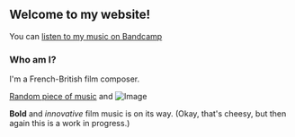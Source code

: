 ## Welcome to my website!

You can [listen to my music on Bandcamp](https://peregrinewade.bandcamp.com/) 

### Who am I?

I'm a French-British film composer.

[Random piece of music](peregrine-film-music.github.io\vacuumtap_and_piano.wav) and ![Image](gh-pages\more_spectral_editing.PNG)


**Bold** and _innovative_ film music is on its way. (Okay, that's cheesy, but then again this is a work in progress.)

